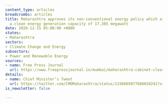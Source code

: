 ```yaml
---
content_type: articles
breadcrumbs: articles
title: Maharashtra approves its non-conventional energy policy which aims to develop
  a clean energy generation capacity of 17,385 megawatt
date: 2020-12-15 05:00:00 +0000
states:
- Maharashtra
sectors:
- Climate Change and Energy
subsectors:
- Power and Renewable Energy
sources:
- name: Free Press Journal
  url: https://www.freepressjournal.in/mumbai/maharashtra-cabinet-clears-non-conventional-energy-policy
details:
- name: Chief Minister’s Tweet
  url: https://twitter.com/CMOMaharashtra/status/1336669977680650241?s=20
is_newsletter: false

---
```

